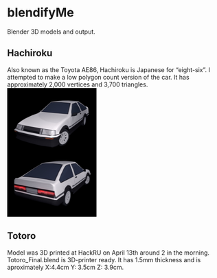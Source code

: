 blendifyMe
==========

Blender 3D models and output.

<h2> Hachiroku </h2>
Also known as the Toyota AE86, Hachiroku is Japanese for “eight-six”. I attempted to make a low polygon count version of the car. It has approximately 2,000 vertices and 3,700 triangles.

<img width="208px" height="300px" src="./img/Hachiroku.jpg"/>

<h2> Totoro </h2>
<p>Model was 3D printed at HackRU on April 13th around 2 in the morning. Totoro_Final.blend is 3D-printer ready. It has 1.5mm thickness and is aproximately X:4.4cm Y: 3.5cm Z: 3.9cm. </p>
